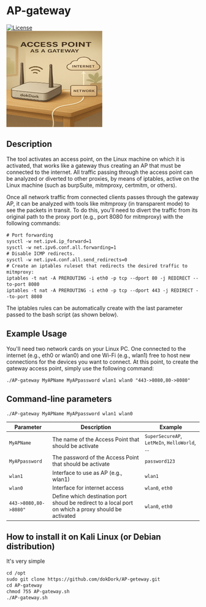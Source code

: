 # AP-gateway
[![License](https://img.shields.io/badge/license-MIT-_red.svg)](https://opensource.org/licenses/MIT)  
<img src="https://github.com/dokDork/AP-gateway/raw/main/images/AP.png" width="250" height="250">  


## Description
The tool activates an access point, on the Linux machine on which it is activated, that works like a gateway thus creating an AP that must be connected to the internet. All traffic passing through the access point can be analyzed or diverted to other proxies, by means of iptables, active on the Linux machine (such as burpSuite, mitmproxy, certmitm, or others).

Once all network traffic from connected clients passes through the gateway AP, it can be analyzed with tools like mitmproxy (in transparent mode) to see the packets in transit. To do this, you'll need to divert the traffic from its original path to the proxy port (e.g., port 8080 for mitmproxy) with the following commands:
 ```
# Port forwarding
sysctl -w net.ipv4.ip_forward=1
sysctl -w net.ipv6.conf.all.forwarding=1
# Disable ICMP redirects.
sysctl -w net.ipv4.conf.all.send_redirects=0
# Create an iptables ruleset that redirects the desired traffic to mitmproxy:
iptables -t nat -A PREROUTING -i eth0 -p tcp --dport 80 -j REDIRECT --to-port 8080
iptables -t nat -A PREROUTING -i eth0 -p tcp --dport 443 -j REDIRECT --to-port 8080
 ```
The iptables rules can be automatically create with the last parameter passed to the bash script (as shown below).


## Example Usage
You'll need two network cards on your Linux PC. One connected to the internet (e.g., eth0 or wlan0) and one Wi-Fi (e.g., wlan1) free to host new connections for the devices you want to connect. At this point, to create the gateway access point, simply use the following command:
 ```
./AP-gateway MyAPName MyAPpassword wlan1 wlan0 "443->8080,80->8080"
 ```
   
## Command-line parameters
```
./AP-gateway MyAPName MyAPpassword wlan1 wlan0
```

| Parameter | Description                          | Example       |
|-----------|--------------------------------------|---------------|
| `MyAPName`      | The name of the Access Point that should be activate | `SuperSecureAP`, `LetMeIn`, `HelloWorld`, ... |
| `MyAPpassword`      | The password of the Access Point that should be activate          | `password123`          |
| `wlan1`      | Interface to use as AP (e.g., wlan1)         | `wlan1`          |
| `wlan0`      | Interface for internet access       | `wlan0`, `eth0`          |
| `443->8080,80->8080"`      | Define which destination port shoud be redirect to a local port on which a proxy should be activated | `wlan0`, `eth0`          |
 
 
## How to install it on Kali Linux (or Debian distribution)
It's very simple  
```
cd /opt
sudo git clone https://github.com/dokDork/AP-geteway.git
cd AP-gateway 
chmod 755 AP-gateway.sh 
./AP-gateway.sh 
```

